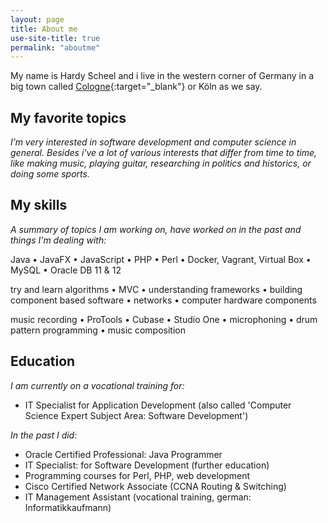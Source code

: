 ```yaml
---
layout: page
title: About me
use-site-title: true
permalink: "aboutme"
---
```


My name is Hardy Scheel and i live in the western corner of Germany in a big town called [Cologne](https://www.google.de/maps/place/K%C3%B6ln/@50.9576191,6.8272414,47035m/data=!3m2!1e3!4b1!4m5!3m4!1s0x47bf259169ab2fe5:0x42760fc4a2a77f0!8m2!3d50.937531!4d6.9602786){:target="_blank"} or Köln as we say.

## My favorite topics
*I’m very interested in software development and computer science in general. Besides i've a lot of various interests that differ from time to time, like making music, playing guitar, researching in politics and historics, or doing some sports.*

## My skills
*A summary of topics I am working on, have worked on in the past and things I'm dealing with:*

Java &bull; JavaFX &bull; JavaScript &bull; PHP &bull; Perl &bull; Docker, Vagrant, Virtual Box &bull; MySQL &bull; Oracle DB 11 & 12

try and learn algorithms &bull; MVC &bull; understanding frameworks &bull; building component based software &bull; networks &bull; computer hardware components

music recording &bull; ProTools &bull; Cubase &bull; Studio One &bull; microphoning &bull; drum pattern programming &bull; music composition

<!--
## My works
-->

## Education
*I am currently on a vocational training for:*
- IT Specialist for Application Development (also called 'Computer Science Expert Subject Area: Software Development')

*In the past I did:*
- Oracle Certified Professional: Java Programmer
- IT Specialist: for Software Development (further education)
- Programming courses for Perl, PHP, web development
- Cisco Certified Network Associate (CCNA Routing & Switching)
- IT Management Assistant (vocational training, german: Informatikkaufmann)

<!--
### my history
-->